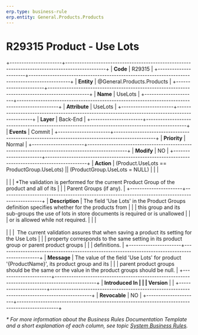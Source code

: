 ```yaml
---
erp.type: business-rule
erp.entity: General.Products.Products
---
```


# R29315 Product - Use Lots
+----------------------+-----------------------------------------------------------------------------------------------+
| **Code**             | R29315                                                                                        |
+----------------------+-----------------------------------------------------------------------------------------------+
| **Entity**           | @General.Products.Products                                                                    |
+----------------------+-----------------------------------------------------------------------------------------------+
| **Name**             | UseLots                                                                                       |
+----------------------+-----------------------------------------------------------------------------------------------+
| **Attribute**        | UseLots                                                                                       |
+----------------------+-----------------------------------------------------------------------------------------------+
| **Layer**            | Back-End                                                                                      |
+----------------------+-----------------------------------------------------------------------------------------------+
| **Events**           | Commit                                                                                        |
+----------------------+-----------------------------------------------------------------------------------------------+
| **Priority**         | Normal                                                                                        |
+----------------------+-----------------------------------------------------------------------------------------------+
| **Modify**           | NO                                                                                            |
+----------------------+-----------------------------------------------------------------------------------------------+
| **Action**           | (Product.UseLots == ProductGroup.UseLots) \|\| (ProductGroup.UseLots = NULL)                  |
|                      | <br/><br/>                                                                                    |
|                      | \*The validation is performed for the current Product Group of the product and all of its     |
|                      | Parent Groups (if any).                                                                       |
+----------------------+-----------------------------------------------------------------------------------------------+
| **Description**      | The field 'Use Lots' in the Product Groups definition specifies whether for the products from |
|                      | this group and its sub-groups the use of lots in store documents is required or is unallowed  |
|                      | or is allowed while not required.                                                             |
|                      | <br/><br/>                                                                                    |
|                      |  The current validation assures that when saving a product its setting for the Use Lots       |
|                      | property corresponds to the same setting in its product group or parent product groups        |
|                      | definitions.                                                                                  |
+----------------------+-----------------------------------------------------------------------------------------------+
| **Message**          | The value of the field \'Use Lots\' for product \'{ProductName}\', its product group and its  |
|                      | parent product groups should be the same or the value in the product groups should be null.   |
+----------------------+-----------------------------------------------------------------------------------------------+
| **Introduced In      |                                                                                               |
| Version**            |                                                                                               |
+----------------------+-----------------------------------------------------------------------------------------------+
| **Revocable**        | NO                                                                                            |
+----------------------+-----------------------------------------------------------------------------------------------+

*\* For more information about the Business Rules Documentation Template and a short explanation of each column, see
topic [System Business Rules](../templates/template-description-system-business-rules.md).*
